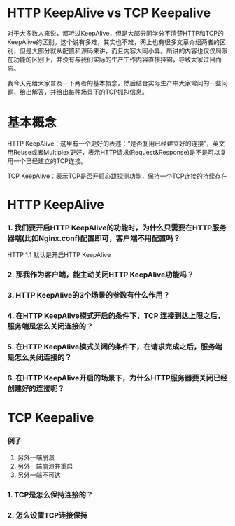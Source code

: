 # HTTP KeepAlive vs TCP Keepalive

对于大多数人来说，都听过KeepAlive，但是大部分同学分不清楚HTTP和TCP的KeepAlive的区别。这个说有多难，其实也不难，网上也有很多文章介绍两者的区别，但是大部分就从配置和源码来讲，而且内容大同小异。所讲的内容也仅仅局限在功能的区别上，并没有与我们实际的生产工作内容直接挂钩，导致大家过目而忘。

我今天先给大家普及一下两者的基本概念，然后结合实际生产中大家常问的一些问题，给出解答，并给出每种场景下的TCP抓包信息。

# 基本概念

HTTP KeepAlive：这里有一个更好的表述：“是否复用已经建立好的连接”，英文用Reuse或者Multiplex更好，表示HTTP请求(Request&Response)是不是可以复用一个已经建立的TCP连接。

TCP KeepAlive：表示TCP是否开启心跳探测功能，保持一个TCP连接的持续存在

# HTTP KeepAlive 

### 1. 我们要开启HTTP KeepAlive的功能时，为什么只需要在HTTP服务器端(比如Nginx.conf)配置即可，客户端不用配置吗？
HTTP 1.1 默认是开启HTTP KeepAlive

### 2. 那我作为客户端，能主动关闭HTTP KeepAlive功能吗？

### 3. HTTP KeepAlive的3个场景的参数有什么作用？

### 4. 在HTTP KeepAlive模式开启的条件下，TCP 连接到达上限之后，服务端是怎么关闭连接的？

### 5. 在HTTP KeepAlive模式关闭的条件下，在请求完成之后，服务端是怎么关闭连接的？

### 6. 在HTTP KeepAlive开启的场景下，为什么HTTP服务器要关闭已经创建好的连接呢？

# TCP Keepalive

### 例子
1. 另外一端崩溃
2. 另外一端崩溃并重启
3. 另外一端不可达

### 1. TCP是怎么保持连接的？

### 2. 怎么设置TCP连接保持
